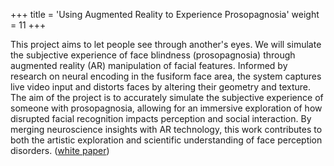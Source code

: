+++
title = 'Using Augmented Reality to Experience Prosopagnosia'
weight = 11
+++

This project aims to let people see through another's eyes. We will simulate the subjective experience of face blindness (prosopagnosia) through augmented reality (AR) manipulation of facial features. Informed by research on neural encoding in the fusiform face area, the system captures live video input and distorts faces by altering their geometry and texture. The aim of the project is to accurately simulate the subjective experience of someone with prosopagnosia, allowing for an immersive exploration of how disrupted facial recognition impacts perception and social interaction. By merging neuroscience insights with AR technology, this work contributes to both the artistic exploration and scientific understanding of face perception disorders. ([white paper](/docs/experience-prosopagnosia/experience-prosopagnosia.pdf))